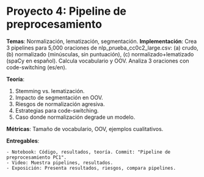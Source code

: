# Proyecto 4: Pipeline de preprocesamiento

**Temas**: Normalización, lematización, segmentación.
**Implementación**: Crea 3 pipelines para 5,000 oraciones de nlp_prueba_cc0c2_large.csv: (a) crudo, (b) normalizado (minúsculas, sin puntuación), (c) normalizado+lematizado (spaCy en español). Calcula vocabulario y OOV. Analiza 3 oraciones con code-switching (es/en).

**Teoría**:

1. Stemming vs. lematización.
2. Impacto de segmentación en OOV.
3. Riesgos de normalización agresiva.
4. Estrategias para code-switching.
5. Caso donde normalización degrade un modelo.

  **Métricas**: Tamaño de vocabulario, OOV, ejemplos cualitativos.
  
  **Entregables**:
    
    - Notebook: Código, resultados, teoría. Commit: "Pipeline de preprocesamiento PC1".
    - Video: Muestra pipelines, resultados.
    - Exposición: Presenta resultados, riesgos, compara pipelines.